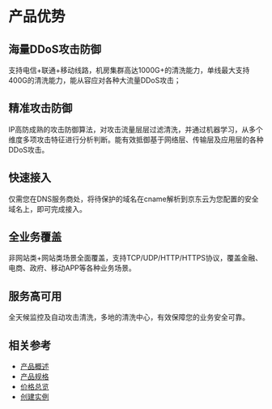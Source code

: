 # 产品优势

## 海量DDoS攻击防御
支持电信+联通+移动线路，机房集群高达1000G+的清洗能力，单线最大支持400G的清洗能力，能从容应对各种大流量DDoS攻击；
 
## 精准攻击防御
IP高防成熟的攻击防御算法，对攻击流量层层过滤清洗，并通过机器学习，从多个维度多项攻击特征进行分析判断。能有效抵御基于网络层、传输层及应用层的各种DDoS攻击。

## 快速接入
仅需您在DNS服务商处，将待保护的域名在cname解析到京东云为您配置的安全域名上，即可完成接入。

## 全业务覆盖
非网站类+网站类场景全面覆盖，支持TCP/UDP/HTTP/HTTPS协议，覆盖金融、电商、政府、移动APP等各种业务场景。

## 服务高可用
全天候监控及自动攻击清洗，多地的清洗中心，有效保障您的业务安全可靠。


## 相关参考

- [产品概述](Product-Overview.md)
- [产品规格](Specifications.md)
- [价格总览](../Pricing/Price-Overview.md)
- [创建实例](../Getting-Started/Create-Instance.md)
